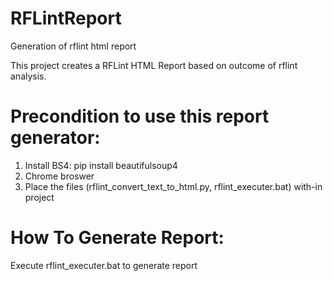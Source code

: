 # RFLintReport
Generation of rflint html report

This project creates a RFLint HTML Report based on outcome of rflint analysis.

# Precondition to use this report generator:

1. Install BS4: pip install beautifulsoup4
2. Chrome broswer
3. Place the files (rflint_convert_text_to_html.py, rflint_executer.bat) with-in project

# How To Generate Report:
Execute rflint_executer.bat to generate report
